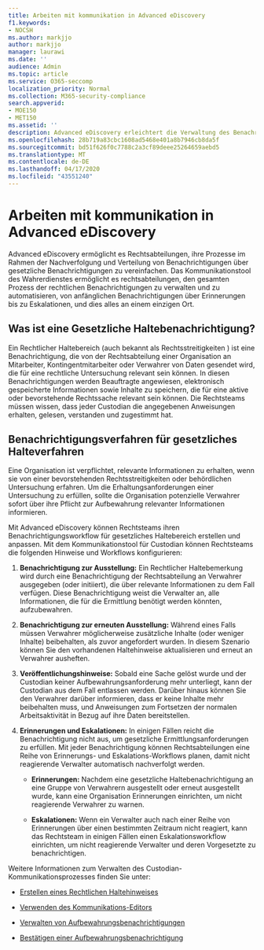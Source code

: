 ```yaml
---
title: Arbeiten mit kommunikation in Advanced eDiscovery
f1.keywords:
- NOCSH
ms.author: markjjo
author: markjjo
manager: laurawi
ms.date: ''
audience: Admin
ms.topic: article
ms.service: O365-seccomp
localization_priority: Normal
ms.collection: M365-security-compliance
search.appverid:
- MOE150
- MET150
ms.assetid: ''
description: Advanced eDiscovery erleichtert die Verwaltung des Benachrichtigungsworkflows für gesetzliche Benachrichtigungen rund um die Benachrichtigung von Verwahrern in juristischen Untersuchungen.
ms.openlocfilehash: 28b719a83cbc1608ad5468e401a8b7946cb8da5f
ms.sourcegitcommit: bd51f626f0c7788c2a3cf89deee25264659aebd5
ms.translationtype: MT
ms.contentlocale: de-DE
ms.lasthandoff: 04/17/2020
ms.locfileid: "43551240"
---
```

# <a name="work-with-communications-in-advanced-ediscovery"></a>Arbeiten mit kommunikation in Advanced eDiscovery

Advanced eDiscovery ermöglicht es Rechtsabteilungen, ihre Prozesse im Rahmen der Nachverfolgung und Verteilung von Benachrichtigungen über gesetzliche Benachrichtigungen zu vereinfachen. Das Kommunikationstool des Wahrerdienstes ermöglicht es rechtsabteilungen, den gesamten Prozess der rechtlichen Benachrichtigungen zu verwalten und zu automatisieren, von anfänglichen Benachrichtigungen über Erinnerungen bis zu Eskalationen, und dies alles an einem einzigen Ort.

## <a name="what-is-a-legal-hold-notification"></a>Was ist eine Gesetzliche Haltebenachrichtigung?

Ein Rechtlicher Haltebereich (auch bekannt als Rechtsstreitigkeiten ) ist eine Benachrichtigung, die von der Rechtsabteilung einer Organisation an Mitarbeiter, Kontingentmitarbeiter oder Verwahrer von Daten gesendet wird, die für eine rechtliche Untersuchung relevant sein können. In diesen Benachrichtigungen werden Beauftragte angewiesen, elektronisch gespeicherte Informationen sowie Inhalte zu speichern, die für eine aktive oder bevorstehende Rechtssache relevant sein können. Die Rechtsteams müssen wissen, dass jeder Custodian die angegebenen Anweisungen erhalten, gelesen, verstanden und zugestimmt hat.

## <a name="the-legal-hold-notification-process"></a>Benachrichtigungsverfahren für gesetzliches Halteverfahren

Eine Organisation ist verpflichtet, relevante Informationen zu erhalten, wenn sie von einer bevorstehenden Rechtsstreitigkeiten oder behördlichen Untersuchung erfahren. Um die Erhaltungsanforderungen einer Untersuchung zu erfüllen, sollte die Organisation potenzielle Verwahrer sofort über ihre Pflicht zur Aufbewahrung relevanter Informationen informieren.

Mit Advanced eDiscovery können Rechtsteams ihren Benachrichtigungsworkflow für gesetzliches Haltebereich erstellen und anpassen. Mit dem Kommunikationstool für Custodian können Rechtsteams die folgenden Hinweise und Workflows konfigurieren:

1. **Benachrichtigung zur Ausstellung:** Ein Rechtlicher Haltebemerkung wird durch eine Benachrichtigung der Rechtsabteilung an Verwahrer ausgegeben (oder initiiert), die über relevante Informationen zu dem Fall verfügen. Diese Benachrichtigung weist die Verwalter an, alle Informationen, die für die Ermittlung benötigt werden könnten, aufzubewahren.

2. **Benachrichtigung zur erneuten Ausstellung:** Während eines Falls müssen Verwahrer möglicherweise zusätzliche Inhalte (oder weniger Inhalte) beibehalten, als zuvor angefordert wurden. In diesem Szenario können Sie den vorhandenen Haltehinweise aktualisieren und erneut an Verwahrer ausheften.

3. **Veröffentlichungshinweise:** Sobald eine Sache gelöst wurde und der Custodian keiner Aufbewahrungsanforderung mehr unterliegt, kann der Custodian aus dem Fall entlassen werden. Darüber hinaus können Sie den Verwahrer darüber informieren, dass er keine Inhalte mehr beibehalten muss, und Anweisungen zum Fortsetzen der normalen Arbeitsaktivität in Bezug auf ihre Daten bereitstellen.

4. **Erinnerungen und Eskalationen:** In einigen Fällen reicht die Benachrichtigung nicht aus, um gesetzliche Ermittlungsanforderungen zu erfüllen. Mit jeder Benachrichtigung können Rechtsabteilungen eine Reihe von Erinnerungs- und Eskalations-Workflows planen, damit nicht reagierende Verwalter automatisch nachverfolgt werden.

   - **Erinnerungen:** Nachdem eine gesetzliche Haltebenachrichtigung an eine Gruppe von Verwahrern ausgestellt oder erneut ausgestellt wurde, kann eine Organisation Erinnerungen einrichten, um nicht reagierende Verwahrer zu warnen.

   - **Eskalationen:** Wenn ein Verwalter auch nach einer Reihe von Erinnerungen über einen bestimmten Zeitraum nicht reagiert, kann das Rechtsteam in einigen Fällen einen Eskalationsworkflow einrichten, um nicht reagierende Verwalter und deren Vorgesetzte zu benachrichtigen.

Weitere Informationen zum Verwalten des Custodian-Kommunikationsprozesses finden Sie unter: 

- [Erstellen eines Rechtlichen Haltehinweises](create-hold-notification.md)

- [Verwenden des Kommunikations-Editors](using-communications-editor.md)

- [Verwalten von Aufbewahrungsbenachrichtigungen](manage-hold-notification.md)

- [Bestätigen einer Aufbewahrungsbenachrichtigung](acknowledge-hold-notification.md)